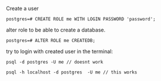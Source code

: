 Create a user

```
postgres=# CREATE ROLE me WITH LOGIN PASSWORD 'password';
```

alter role to be able to create a database.
```
postgres=# ALTER ROLE me CREATEDB;
```

try to login with created user in the terminal:
```
psql -d postgres -U me // doesnt work

psql -h localhost -d postgres  -U me // this works

```
